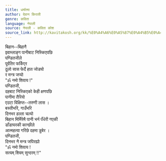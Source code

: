 ```yaml
---
title: धर्मात्मा
author: देवान किराती
genre: कविता
language: नेपाली
source: नेपाली - कविता कोश
source_link: http://kavitakosh.org/kk/%E0%A4%A6%E0%A5%87%E0%A4%B5%E0%A4%BE%E0%A4%A8_%E0%A4%95%E0%A4%BF%E0%A4%B0%E0%A4%BE%E0%A4%A4%E0%A5%80
---
```


बिहान--बिहानै  
झ्वाम्लाङ्ग पानीबाट निस्किएपछि  
पण्डितजीले  
पूर्वतिर फर्किएर  
ठूलो सास फेर्दै हात जोड्यो  
र मन्त्र जप्यो  
"ॐ नमो शिवाय !"  
पण्डितजी,  
दहबाट निस्किएको केही क्षणपछि  
पानीमा तैरियो  
एउटा विक्षिप्त--तरुणी लास ।  
बस्तीभरि, गाउँभरि  
दिनभर हल्ला चल्यो  
बिहान मिर्मिरेमै पानी भर्न पँधेरी गएकी  
डाँडाघरकी कान्छीले  
आत्महत्या गरिछे दहमा डुबेर ।  
पण्डितजी,  
दिनभर नै मन्त्र जपिरह्यो  
"ॐ नमो शिवाय !  
सत्यम् शिवम् सुन्दरम् !!"
